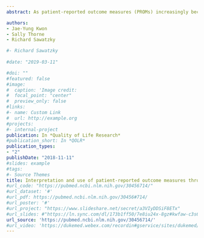 ```yaml
---
abstract: As patient-reported outcome measures (PROMs) increasingly become key outcome indicators in health care, there has been growing concern about the potential negative consequences that could result when interpretations are being made to inform clinical and policy decisions. Therefore, we explored theoretical issues, assumptions, and consequences of using PROMs from a philosophical point of view. Our analysis of the literature was informed by Gadamerian hermeneutics, which emphasizes the dialectical processes that occur during interpretation, to provide insights as to how different users interpret and use standardized questions about health and quality of life. We structured our consideration according to three tenets of using PROMs (1) the use of PROMs involves the interpretation of contextual elements (2) interpretation of PROMs is an ongoing dialectical interaction and (3) the use of PROMs involves openness and reflexivity. These findings suggest that hermeneutics provides a useful approach to examining the complexities of measuring patient-reported outcomes by attending to the perspectives of different users (e.g., patients, clinicians, administrators, and policy-makers) at the micro-, meso-, and macro-levels and the broader socio-historical and economic situation. Because PROMs can have different meanings and are used for different purposes, we propose that hermeneutics be used as a lens to ask reflexive questions about the problems of measurement and open a pluralistic dialogue with respect to the way we use PROMs and the interpretations we make of the findings that derive from our studies.

authors: 
- Jae-Yung Kwon
- Sally Thorne
- Richard Sawatzky

#- Richard Sawatzky
  
#date: "2019-03-11"

#doi: ""
#featured: false
#image:
#  caption: 'Image credit: 
#  focal_point: "center"
#  preview_only: false
#links:
#- name: Custom Link
#  url: http://example.org
#projects:
#- internal-project
publication: In *Quality of Life Research*
#publication_short: In *QOLR*
publication_types:
- "2"
publishDate: "2018-11-11"
#slides: example
#tags:
#- Source Themes
title: Interpretation and use of patient-reported outcome measures through a philosophical lens
#url_code: "https://pubmed.ncbi.nlm.nih.gov/30456714/"
#url_dataset: '#'
#url_pdf: https://pubmed.ncbi.nlm.nih.gov/30456#714/
#url_poster: '#'
#url_project: "https://www.slideshare.net/secret/a3VIyDDSiF8ETx"
#url_slides: #"https://ln.sync.com/dl/173b1ff50/7e8iu24x-8gz#kwfaw-c3s66p2j-wcnducyz"
url_source: 'https://pubmed.ncbi.nlm.nih.gov/30456714/'
#url_video: 'https://dukemed.webex.com/recordin#gservice/sites/dukemed/recording/play/b0d1d4dd#df304b0e9866fb29143f5ac2'
---
```



